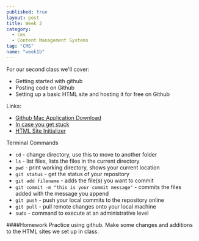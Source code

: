 ```yaml
---
published: true
layout: post
title: Week 2
category: 
  - cms
  - Content Management Systems
tag: "CMS"
name: "week1b"
---
```


For our second class we'll cover: 

* Getting started with github
* Posting code on Github
* Setting up a basic HTML site and hosting it for free on Github

Links:

* [Github Mac Application Download](https://mac.github.com/)
* [In case you get stuck](https://mac.github.com/help.html)
* [HTML Site Initializer](http://initilizr.com)

Terminal Commands

* `cd` - change directory, use this to move to another folder
* `ls` - list files, lists the files in the current directory
* `pwd` - print working directory, shows your current location
* `git status` - get the status of your repository
* `git add filename` - adds the file(s) you want to commit
* `git commit -m "this is your commit message"` - commits the files added with the message you append
* `git push` - push your local commits to the repository online
* `git pull` - pull remote changes onto your local machine
* `sudo` - command to execute at an administrative level

####Homework
Practice using github. Make some changes and additions to the HTML sites we set up in class.